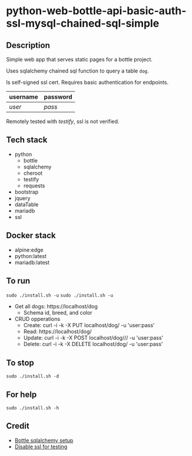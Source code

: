 # python-web-bottle-api-basic-auth-ssl-mysql-chained-sql-simple

## Description
Simple web app that serves static pages
for a bottle project.

Uses sqlalchemy chained sql function to query a table `dog`.

Is self-signed ssl cert.
Requires basic authentication for endpoints.

| username | password |
| -------- | -------- |
| *user* | *pass* |

Remotely tested with *testify*, ssl is not verified.

## Tech stack
- python
  - bottle
  - sqlalchemy
  - cheroot
  - testify
  - requests
- bootstrap
- jquery
- dataTable
- mariadb
- ssl

## Docker stack
- alpine:edge
- python:latest
- mariadb:latest

## To run
`sudo ./install.sh -u`
`sudo ./install.sh -u`
- Get all dogs: https://localhost/dog
  - Schema id, breed, and color
- CRUD opperations
  - Create: curl -i -k -X PUT localhost/dog/<id> -u 'user:pass'
  - Read: https://localhost/dog/<id>
  - Update: curl -i -k -X POST localhost/dog/<id>/<breed>/<color>  -u 'user:pass'
  - Delete: curl -i -k -X DELETE localhost/dog/<id>  -u 'user:pass'

## To stop
`sudo ./install.sh -d`

## For help
`sudo ./install.sh -h`

## Credit
- [Bottle sqlalchemy setup](https://github.com/iurisilvio/bottle-sqlalchemy/blob/master/examples/basic.py)
- [Disable ssl for testing](https://stackoverflow.com/questions/23013220/max-retries-exceeded-with-url-in-requests)